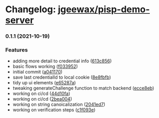 # Changelog: [jgeewax/pisp-demo-server](https://github.com/jgeewax/pisp-demo-server)
### 0.1.1 (2021-10-19)


### Features

* adding more detail to credential info ([613c856](https://github.com/mojaloop/contrib-fido-test-ui/commit/613c85604bdb17044783cfa13c5f8a586e15d41e))
* basic flows working ([f033952](https://github.com/mojaloop/contrib-fido-test-ui/commit/f033952346b1402b46b437c43e32627621c4e542))
* initial commit ([a041170](https://github.com/mojaloop/contrib-fido-test-ui/commit/a041170464307796ca1bdb43273eb783ea59c305))
* save last credentialId to local cookie ([8e8fbfb](https://github.com/mojaloop/contrib-fido-test-ui/commit/8e8fbfb489863fbfb1efbf949d850abb93806d30))
* tidy up ui elements ([e65287a](https://github.com/mojaloop/contrib-fido-test-ui/commit/e65287a1ea52953a38fe53b4b217f141977c409c))
* tweaking generateChallenge function to match backend ([ecce8eb](https://github.com/mojaloop/contrib-fido-test-ui/commit/ecce8eb29eb8a2310bef8d9ccb7fd038a99353d4))
* working on ci/cd ([44d10fa](https://github.com/mojaloop/contrib-fido-test-ui/commit/44d10fa88f46a071e3a07795a62c22bc158886df))
* working on ci/cd ([2bea004](https://github.com/mojaloop/contrib-fido-test-ui/commit/2bea004b3387a3143eea8a225b50aaf8cac5298b))
* working on string canoicalization ([2041ed7](https://github.com/mojaloop/contrib-fido-test-ui/commit/2041ed7bc6889aa4692b78e342626b717955b962))
* working on verification steps ([c1f093e](https://github.com/mojaloop/contrib-fido-test-ui/commit/c1f093ef9e7eee3269f8312246ad653f5d44d58c))
